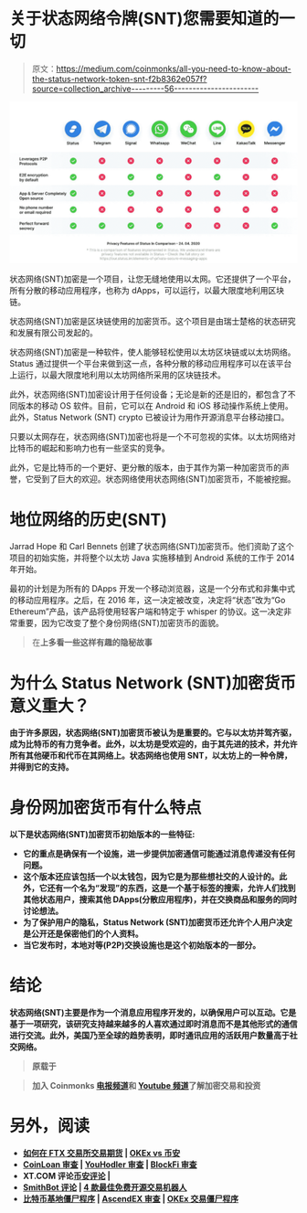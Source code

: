 # 关于状态网络令牌(SNT)您需要知道的一切

> 原文：<https://medium.com/coinmonks/all-you-need-to-know-about-the-status-network-token-snt-f2b8362e057f?source=collection_archive---------56----------------------->

![](img/2e6eebed89b1cb47c206e1e02c5f83a7.png)

状态网络(SNT)加密是一个项目，让您无缝地使用以太网。它还提供了一个平台，所有分散的移动应用程序，也称为 dApps，可以运行，以最大限度地利用区块链。

状态网络(SNT)加密是区块链使用的加密货币。这个项目是由瑞士楚格的状态研究和发展有限公司发起的。

状态网络(SNT)加密是一种软件，使人能够轻松使用以太坊区块链或以太坊网络。Status 通过提供一个平台来做到这一点，各种分散的移动应用程序可以在该平台上运行，以最大限度地利用以太坊网络所采用的区块链技术。

此外，状态网络(SNT)加密设计用于任何设备；无论是新的还是旧的，都包含了不同版本的移动 OS 软件。目前，它可以在 Android 和 iOS 移动操作系统上使用。此外，Status Network (SNT) crypto 已被设计为用作开源消息平台移动接口。

只要以太网存在，状态网络(SNT)加密也将是一个不可忽视的实体。以太坊网络对比特币的崛起和影响力也有一些坚实的竞争。

此外，它是比特币的一个更好、更分散的版本，由于其作为第一种加密货币的声誉，它受到了巨大的欢迎。状态网络使用状态网络(SNT)加密货币，不能被挖掘。

# 地位网络的历史(SNT)

Jarrad Hope 和 Carl Bennets 创建了状态网络(SNT)加密货币。他们资助了这个项目的初始实施，并将整个以太坊 Java 实施移植到 Android 系统的工作于 2014 年开始。

最初的计划是为所有的 DApps 开发一个移动浏览器，这是一个分布式和非集中式的移动应用程序。之后，在 2016 年，这一决定被改变，决定将“状态”改为“Go Ethereum”产品，该产品将使用轻客户端和特定于 whisper 的协议。这一决定非常重要，因为它改变了整个身份网络(SNT)加密货币的面貌。

> 在[](https://procommun.com/)**上多看一些这样有趣的隐秘故事**

# **为什么 Status Network (SNT)加密货币意义重大？**

**由于许多原因，状态网络(SNT)加密货币被认为是重要的。它与以太坊并驾齐驱，成为比特币的有力竞争者。此外，以太坊是受欢迎的，由于其先进的技术，并允许所有其他硬币和代币在其网络上。状态网络也使用 SNT，以太坊上的一种令牌，并得到它的支持。**

# **身份网加密货币有什么特点**

**以下是状态网络(SNT)加密货币初始版本的一些特征:**

*   **它的重点是确保有一个设施，进一步提供加密通信可能通过消息传递没有任何问题。**
*   **这个版本还应该包括一个以太钱包，因为它是为那些想社交的人设计的。此外，它还有一个名为“发现”的东西，这是一个基于标签的搜索，允许人们找到其他状态用户，搜索其他 DApps(分散应用程序)，并在交换商品和服务的同时讨论想法。**
*   **为了保护用户的隐私，Status Network (SNT)加密货币还允许个人用户决定是公开还是保密他们的个人资料。**
*   **当它发布时，本地对等(P2P)交换设施也是这个初始版本的一部分。**

# **结论**

**状态网络(SNT)主要是作为一个消息应用程序开发的，以确保用户可以互动。它是基于一项研究，该研究支持越来越多的人喜欢通过即时消息而不是其他形式的通信进行交流。此外，美国乃至全球的趋势表明，即时通讯应用的活跃用户数量高于社交网络。**

> **原载于[](https://procommun.com/2022/04/technology/all-you-need-to-know-about-the-status-network-token-snt/)**

> ****加入 Coinmonks [电报频道](https://t.me/coincodecap)和 [Youtube 频道](https://www.youtube.com/c/coinmonks/videos)了解加密交易和投资****

# ****另外，阅读****

*   ****[如何在 FTX 交易所交易期货](https://coincodecap.com/ftx-futures-trading) | [OKEx vs 币安](https://coincodecap.com/okex-vs-binance)****
*   ****[CoinLoan 审查](https://coincodecap.com/coinloan-review) | [YouHodler 审查](/coinmonks/youhodler-4-easy-ways-to-make-money-98969b9689f2) | [BlockFi 审查](https://coincodecap.com/blockfi-review)****
*   ****XT.COM 评论[币安评论](https://coincodecap.com/profittradingapp-for-binance) |****
*   ****[SmithBot 评论](https://coincodecap.com/smithbot-review) | [4 款最佳免费开源交易机器人](https://coincodecap.com/free-open-source-trading-bots)****
*   ****[比特币基地僵尸程序](/coinmonks/coinbase-bots-ac6359e897f3) | [AscendEX 审查](/coinmonks/ascendex-review-53e829cf75fa) | [OKEx 交易僵尸程序](/coinmonks/okex-trading-bots-234920f61e60)****